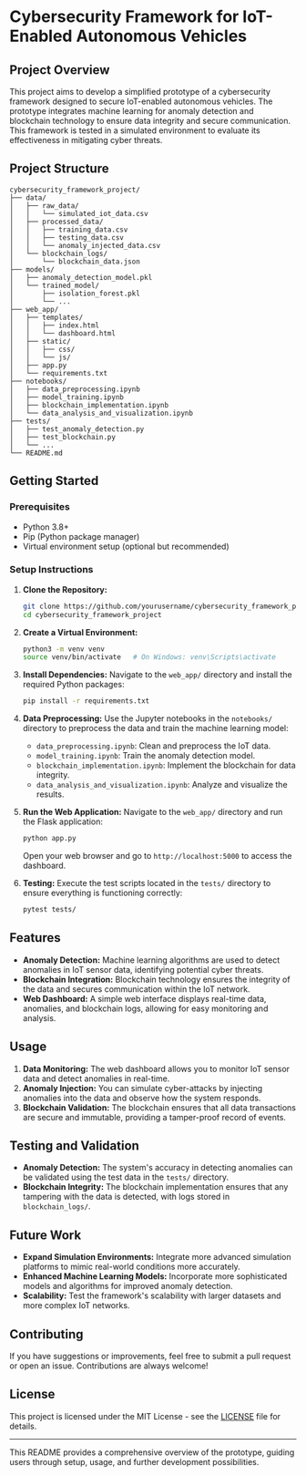 
# **Cybersecurity Framework for IoT-Enabled Autonomous Vehicles**

## **Project Overview**

This project aims to develop a simplified prototype of a cybersecurity framework designed to secure IoT-enabled autonomous vehicles. The prototype integrates machine learning for anomaly detection and blockchain technology to ensure data integrity and secure communication. This framework is tested in a simulated environment to evaluate its effectiveness in mitigating cyber threats.

## **Project Structure**

```plaintext
cybersecurity_framework_project/
├── data/
│   ├── raw_data/
│   │   └── simulated_iot_data.csv
│   ├── processed_data/
│   │   ├── training_data.csv
│   │   ├── testing_data.csv
│   │   └── anomaly_injected_data.csv
│   └── blockchain_logs/
│       └── blockchain_data.json
├── models/
│   ├── anomaly_detection_model.pkl
│   └── trained_model/
│       ├── isolation_forest.pkl
│       └── ...
├── web_app/
│   ├── templates/
│   │   ├── index.html
│   │   └── dashboard.html
│   ├── static/
│   │   ├── css/
│   │   └── js/
│   ├── app.py
│   └── requirements.txt
├── notebooks/
│   ├── data_preprocessing.ipynb
│   ├── model_training.ipynb
│   ├── blockchain_implementation.ipynb
│   └── data_analysis_and_visualization.ipynb
├── tests/
│   ├── test_anomaly_detection.py
│   ├── test_blockchain.py
│   └── ...
└── README.md
```

## **Getting Started**

### **Prerequisites**

- Python 3.8+
- Pip (Python package manager)
- Virtual environment setup (optional but recommended)

### **Setup Instructions**

1. **Clone the Repository:**

   ```bash
   git clone https://github.com/yourusername/cybersecurity_framework_project.git
   cd cybersecurity_framework_project
   ```
2. **Create a Virtual Environment:**

   ```bash
   python3 -m venv venv
   source venv/bin/activate   # On Windows: venv\Scripts\activate
   ```
3. **Install Dependencies:**
   Navigate to the `web_app/` directory and install the required Python packages:

   ```bash
   pip install -r requirements.txt
   ```
4. **Data Preprocessing:**
   Use the Jupyter notebooks in the `notebooks/` directory to preprocess the data and train the machine learning model:

   - `data_preprocessing.ipynb`: Clean and preprocess the IoT data.
   - `model_training.ipynb`: Train the anomaly detection model.
   - `blockchain_implementation.ipynb`: Implement the blockchain for data integrity.
   - `data_analysis_and_visualization.ipynb`: Analyze and visualize the results.
5. **Run the Web Application:**
   Navigate to the `web_app/` directory and run the Flask application:

   ```bash
   python app.py
   ```

   Open your web browser and go to `http://localhost:5000` to access the dashboard.
6. **Testing:**
   Execute the test scripts located in the `tests/` directory to ensure everything is functioning correctly:

   ```bash
   pytest tests/
   ```

## **Features**

- **Anomaly Detection:** Machine learning algorithms are used to detect anomalies in IoT sensor data, identifying potential cyber threats.
- **Blockchain Integration:** Blockchain technology ensures the integrity of the data and secures communication within the IoT network.
- **Web Dashboard:** A simple web interface displays real-time data, anomalies, and blockchain logs, allowing for easy monitoring and analysis.

## **Usage**

1. **Data Monitoring:** The web dashboard allows you to monitor IoT sensor data and detect anomalies in real-time.
2. **Anomaly Injection:** You can simulate cyber-attacks by injecting anomalies into the data and observe how the system responds.
3. **Blockchain Validation:** The blockchain ensures that all data transactions are secure and immutable, providing a tamper-proof record of events.

## **Testing and Validation**

- **Anomaly Detection:** The system's accuracy in detecting anomalies can be validated using the test data in the `tests/` directory.
- **Blockchain Integrity:** The blockchain implementation ensures that any tampering with the data is detected, with logs stored in `blockchain_logs/`.

## **Future Work**

- **Expand Simulation Environments:** Integrate more advanced simulation platforms to mimic real-world conditions more accurately.
- **Enhanced Machine Learning Models:** Incorporate more sophisticated models and algorithms for improved anomaly detection.
- **Scalability:** Test the framework's scalability with larger datasets and more complex IoT networks.

## **Contributing**

If you have suggestions or improvements, feel free to submit a pull request or open an issue. Contributions are always welcome!

## **License**

This project is licensed under the MIT License - see the [LICENSE](LICENSE) file for details.

---

This README provides a comprehensive overview of the prototype, guiding users through setup, usage, and further development possibilities.
